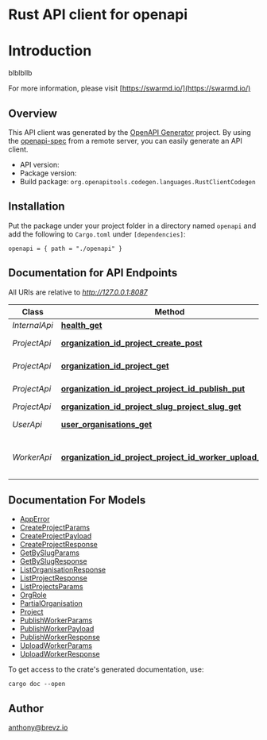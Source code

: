 # Rust API client for openapi

# Introduction

blblbllb


For more information, please visit [https://swarmd.io/](https://swarmd.io/)

## Overview

This API client was generated by the [OpenAPI Generator](https://openapi-generator.tech) project.  By using the [openapi-spec](https://openapis.org) from a remote server, you can easily generate an API client.

- API version: 
- Package version: 
- Build package: `org.openapitools.codegen.languages.RustClientCodegen`

## Installation

Put the package under your project folder in a directory named `openapi` and add the following to `Cargo.toml` under `[dependencies]`:

```
openapi = { path = "./openapi" }
```

## Documentation for API Endpoints

All URIs are relative to *http://127.0.0.1:8087*

Class | Method | HTTP request | Description
------------ | ------------- | ------------- | -------------
*InternalApi* | [**health_get**](docs/InternalApi.md#health_get) | **GET** /health | Health
*ProjectApi* | [**organization_id_project_create_post**](docs/ProjectApi.md#organization_id_project_create_post) | **POST** /{organization_id}/project/create | Create Project
*ProjectApi* | [**organization_id_project_get**](docs/ProjectApi.md#organization_id_project_get) | **GET** /{organization_id}/project/ | List projects
*ProjectApi* | [**organization_id_project_project_id_publish_put**](docs/ProjectApi.md#organization_id_project_project_id_publish_put) | **PUT** /{organization_id}/project/{project_id}/publish | Publish a worker
*ProjectApi* | [**organization_id_project_slug_project_slug_get**](docs/ProjectApi.md#organization_id_project_slug_project_slug_get) | **GET** /{organization_id}/project/slug/{project_slug} | Get Project
*UserApi* | [**user_organisations_get**](docs/UserApi.md#user_organisations_get) | **GET** /user/organisations | List projects
*WorkerApi* | [**organization_id_project_project_id_worker_upload_post**](docs/WorkerApi.md#organization_id_project_project_id_worker_upload_post) | **POST** /{organization_id}/project/{project_id}/worker/upload | Upload a new worker for the project


## Documentation For Models

 - [AppError](docs/AppError.md)
 - [CreateProjectParams](docs/CreateProjectParams.md)
 - [CreateProjectPayload](docs/CreateProjectPayload.md)
 - [CreateProjectResponse](docs/CreateProjectResponse.md)
 - [GetBySlugParams](docs/GetBySlugParams.md)
 - [GetBySlugResponse](docs/GetBySlugResponse.md)
 - [ListOrganisationResponse](docs/ListOrganisationResponse.md)
 - [ListProjectResponse](docs/ListProjectResponse.md)
 - [ListProjectsParams](docs/ListProjectsParams.md)
 - [OrgRole](docs/OrgRole.md)
 - [PartialOrganisation](docs/PartialOrganisation.md)
 - [Project](docs/Project.md)
 - [PublishWorkerParams](docs/PublishWorkerParams.md)
 - [PublishWorkerPayload](docs/PublishWorkerPayload.md)
 - [PublishWorkerResponse](docs/PublishWorkerResponse.md)
 - [UploadWorkerParams](docs/UploadWorkerParams.md)
 - [UploadWorkerResponse](docs/UploadWorkerResponse.md)


To get access to the crate's generated documentation, use:

```
cargo doc --open
```

## Author

anthony@brevz.io

